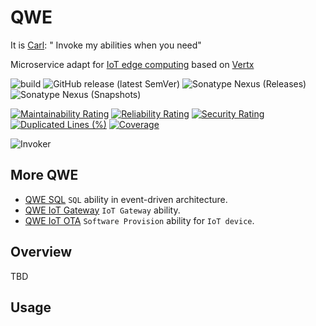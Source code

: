 # QWE

It
is [Carl](https://static.wikia.nocookie.net/dota2_gamepedia/images/e/eb/Vo_invoker_invo_spawn_01.mp3): "
Invoke my abilities when you need"

Microservice adapt
for [IoT edge computing](https://iot-analytics.com/iot-edge-computing-what-it-is-and-how-it-is-becoming-more-intelligent/)
based on [Vertx](https://vertx.io/)

![build](https://github.com/zero88/qwe/workflows/build-release/badge.svg?branch=main)
![GitHub release (latest SemVer)](https://img.shields.io/github/v/release/zero88/qwe?sort=semver)
![Sonatype Nexus (Releases)](https://img.shields.io/nexus/r/io.github.zero88.qwe/qwe-base?server=https%3A%2F%2Foss.sonatype.org%2F)
![Sonatype Nexus (Snapshots)](https://img.shields.io/nexus/s/io.github.zero88.qwe/qwe-base?server=https%3A%2F%2Foss.sonatype.org%2F)

[![Maintainability Rating](https://sonarcloud.io/api/project_badges/measure?project=zero88_qwe&metric=sqale_rating)](https://sonarcloud.io/dashboard?id=zero88_qwe)
[![Reliability Rating](https://sonarcloud.io/api/project_badges/measure?project=zero88_qwe&metric=reliability_rating)](https://sonarcloud.io/dashboard?id=zero88_qwe)
[![Security Rating](https://sonarcloud.io/api/project_badges/measure?project=zero88_qwe&metric=security_rating)](https://sonarcloud.io/dashboard?id=zero88_qwe)
[![Duplicated Lines (%)](https://sonarcloud.io/api/project_badges/measure?project=zero88_qwe&metric=duplicated_lines_density)](https://sonarcloud.io/dashboard?id=zero88_qwe)
[![Coverage](https://sonarcloud.io/api/project_badges/measure?project=zero88_qwe&metric=coverage)](https://sonarcloud.io/dashboard?id=zero88_qwe)

![Invoker](https://i.imgur.com/Hk5p2j2.gif "Invoker")

## More QWE

- [QWE SQL](https://github.com/zero88/qwe-sql) `SQL` ability in event-driven architecture.
- [QWE IoT Gateway](https://github.com/zero88/qwe-iot-gateway) `IoT Gateway` ability.
- [QWE IoT OTA](https://github.com/zero88/qwe-iot-ota) `Software Provision` ability for `IoT device`.

## Overview

TBD

## Usage

